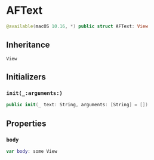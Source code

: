 # AFText

``` swift
@available(macOS 10.16, *) public struct AFText: View
```

## Inheritance

`View`

## Initializers

### `init(_:arguments:)`

``` swift
public init(_ text: String, arguments: [String] = [])
```

## Properties

### `body`

``` swift
var body: some View
```
